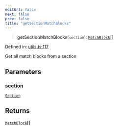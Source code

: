 ```yaml
---
editUrl: false
next: false
prev: false
title: "getSectionMatchBlocks"
---
```


> **getSectionMatchBlocks**(`section`): [`MatchBlock`](/api/ast/interfaces/matchblock/)[]

Defined in: [utils.ts:117](https://github.com/rcs-agents/rcs-lang/blob/96f7bb5710555321ae9695be4004d52239e42e7e/packages/ast/src/utils.ts#L117)

Get all match blocks from a section

## Parameters

### section

[`Section`](/api/ast/interfaces/section/)

## Returns

[`MatchBlock`](/api/ast/interfaces/matchblock/)[]
